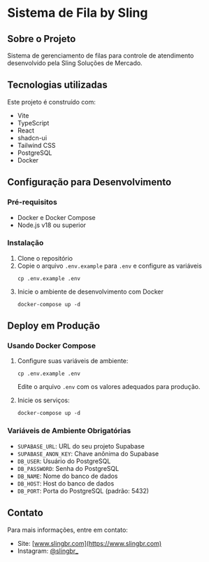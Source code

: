 
# Sistema de Fila by Sling

## Sobre o Projeto

Sistema de gerenciamento de filas para controle de atendimento desenvolvido pela Sling Soluções de Mercado.

## Tecnologias utilizadas

Este projeto é construído com:

- Vite
- TypeScript
- React
- shadcn-ui
- Tailwind CSS
- PostgreSQL
- Docker

## Configuração para Desenvolvimento

### Pré-requisitos
- Docker e Docker Compose
- Node.js v18 ou superior

### Instalação
1. Clone o repositório
2. Copie o arquivo `.env.example` para `.env` e configure as variáveis
   ```
   cp .env.example .env
   ```
3. Inicie o ambiente de desenvolvimento com Docker
   ```
   docker-compose up -d
   ```

## Deploy em Produção

### Usando Docker Compose
1. Configure suas variáveis de ambiente:
   ```
   cp .env.example .env
   ```
   Edite o arquivo `.env` com os valores adequados para produção.

2. Inicie os serviços:
   ```
   docker-compose up -d
   ```

### Variáveis de Ambiente Obrigatórias
- `SUPABASE_URL`: URL do seu projeto Supabase
- `SUPABASE_ANON_KEY`: Chave anônima do Supabase
- `DB_USER`: Usuário do PostgreSQL
- `DB_PASSWORD`: Senha do PostgreSQL
- `DB_NAME`: Nome do banco de dados
- `DB_HOST`: Host do banco de dados
- `DB_PORT`: Porta do PostgreSQL (padrão: 5432)

## Contato

Para mais informações, entre em contato:

- Site: [www.slingbr.com](https://www.slingbr.com)
- Instagram: [@slingbr_](https://www.instagram.com/slingbr_)
